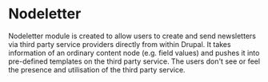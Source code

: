 Nodeletter
==========

Nodeletter module is created to allow users to create and send newsletters via third party service providers directly from within Drupal.
It takes information of an ordinary content node (e.g. field values) and pushes it into pre-defined templates on the third party service.
The users don't see or feel the presence and utilisation of the third party service.


